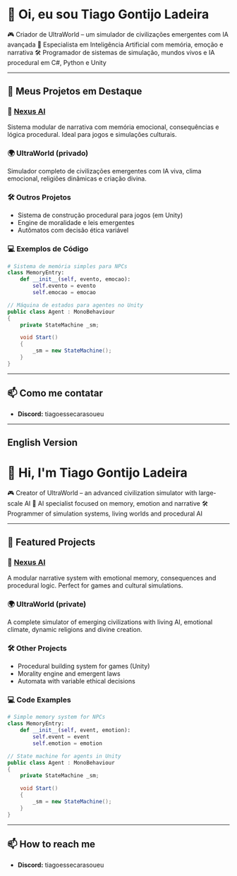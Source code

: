 # 👋 Oi, eu sou Tiago Gontijo Ladeira

🎮 Criador de UltraWorld – um simulador de civilizações emergentes com IA avançada
🧠 Especialista em Inteligência Artificial com memória, emoção e narrativa
🛠️ Programador de sistemas de simulação, mundos vivos e IA procedural em C#, Python e Unity

---

## 🔧 Meus Projetos em Destaque

### 🧠 [Nexus AI](https://github.com/Tiagobuzzz/nexus-ai)
Sistema modular de narrativa com memória emocional, consequências e lógica procedural. Ideal para jogos e simulações culturais.

### 🌍 UltraWorld (privado)
Simulador completo de civilizações emergentes com IA viva, clima emocional, religiões dinâmicas e criação divina.

### 🛠️ Outros Projetos
- Sistema de construção procedural para jogos (em Unity)
- Engine de moralidade e leis emergentes
- Autômatos com decisão ética variável
### 💻 Exemplos de Código
```python
# Sistema de memória simples para NPCs
class MemoryEntry:
    def __init__(self, evento, emocao):
        self.evento = evento
        self.emocao = emocao
```
```csharp
// Máquina de estados para agentes no Unity
public class Agent : MonoBehaviour
{
    private StateMachine _sm;

    void Start()
    {
        _sm = new StateMachine();
    }
}
```

---

## 📫 Como me contatar
- **Discord:** tiagoessecarasoueu

---

## English Version

# 👋 Hi, I'm Tiago Gontijo Ladeira

🎮 Creator of UltraWorld – an advanced civilization simulator with large-scale AI
🧠 AI specialist focused on memory, emotion and narrative
🛠️ Programmer of simulation systems, living worlds and procedural AI

---

## 🔧 Featured Projects

### 🧠 [Nexus AI](https://github.com/Tiagobuzzz/nexus-ai)
A modular narrative system with emotional memory, consequences and procedural logic. Perfect for games and cultural simulations.

### 🌍 UltraWorld (private)
A complete simulator of emerging civilizations with living AI, emotional climate, dynamic religions and divine creation.

### 🛠️ Other Projects
- Procedural building system for games (Unity)
- Morality engine and emergent laws
- Automata with variable ethical decisions
### 💻 Code Examples
```python
# Simple memory system for NPCs
class MemoryEntry:
    def __init__(self, event, emotion):
        self.event = event
        self.emotion = emotion
```
```csharp
// State machine for agents in Unity
public class Agent : MonoBehaviour
{
    private StateMachine _sm;

    void Start()
    {
        _sm = new StateMachine();
    }
}
```

---

## 📫 How to reach me
- **Discord:** tiagoessecarasoueu
